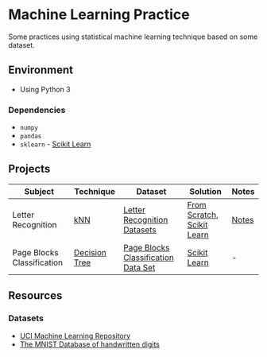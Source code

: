 # Machine Learning Practice

Some practices using statistical machine learning technique based on some dataset.

## Environment

* Using Python 3

### Dependencies

* `numpy`
* `pandas`
* `sklearn` - [Scikit Learn](http://scikit-learn.org/)

## Projects

Subject|Technique|Dataset|Solution|Notes
-------|---------|-------|--------|-----
Letter Recognition|[kNN](kNN/kNN.md)|[Letter Recognition Datasets](https://archive.ics.uci.edu/ml/datasets/letter+recognition)|[From Scratch](kNN/kNN_Letter_Recognition/kNN_Letter_Recognition_FromScratch.py), [Scikit Learn](kNN/kNN_Letter_Recognition/kNN_Letter_Recognition_sklearn.py)|[Notes](kNN/kNN_Letter_Recognition/kNN_Letter_Recognition_Notes.md)
Page Blocks Classification|[Decision Tree](DecisionTree/DecisionTree.md)|[Page Blocks Classification Data Set](https://archive.ics.uci.edu/ml/datasets/Page+Blocks+Classification)|[Scikit Learn](DecisionTree/DecisionTree_Page_Blocks_Classification/DecisionTree_Page_Blocks_Classification_sklearn.py)|-

## Resources

### Datasets

* [UCI Machine Learning Repository](https://archive.ics.uci.edu/ml/index.html)
* [The MNIST Database of handwritten digits](http://yann.lecun.com/exdb/mnist/)